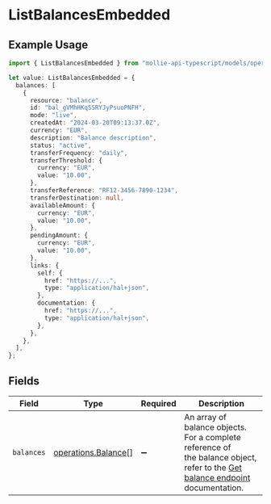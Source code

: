 # ListBalancesEmbedded

## Example Usage

```typescript
import { ListBalancesEmbedded } from "mollie-api-typescript/models/operations";

let value: ListBalancesEmbedded = {
  balances: [
    {
      resource: "balance",
      id: "bal_gVMhHKqSSRYJyPsuoPNFH",
      mode: "live",
      createdAt: "2024-03-20T09:13:37.0Z",
      currency: "EUR",
      description: "Balance description",
      status: "active",
      transferFrequency: "daily",
      transferThreshold: {
        currency: "EUR",
        value: "10.00",
      },
      transferReference: "RF12-3456-7890-1234",
      transferDestination: null,
      availableAmount: {
        currency: "EUR",
        value: "10.00",
      },
      pendingAmount: {
        currency: "EUR",
        value: "10.00",
      },
      links: {
        self: {
          href: "https://...",
          type: "application/hal+json",
        },
        documentation: {
          href: "https://...",
          type: "application/hal+json",
        },
      },
    },
  ],
};
```

## Fields

| Field                                                                                                                                        | Type                                                                                                                                         | Required                                                                                                                                     | Description                                                                                                                                  |
| -------------------------------------------------------------------------------------------------------------------------------------------- | -------------------------------------------------------------------------------------------------------------------------------------------- | -------------------------------------------------------------------------------------------------------------------------------------------- | -------------------------------------------------------------------------------------------------------------------------------------------- |
| `balances`                                                                                                                                   | [operations.Balance](../../models/operations/balance.md)[]                                                                                   | :heavy_minus_sign:                                                                                                                           | An array of balance objects. For a complete reference of<br/>the balance object, refer to the [Get balance endpoint](get-balance) documentation. |